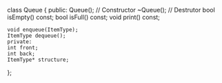 class Queue
{
    public:
    Queue();  // Constructor
    ~Queue(); // Destrutor
    bool isEmpty() const;
    bool isFull() const;
    void print() const;

    void enqueue(ItemType);
    ItemType dequeue();
    private:
    int front;
    int back;
    ItemType* structure;

};
